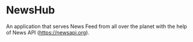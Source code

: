 # NewsHub

An application that serves News Feed from all over the planet with the help of News API (https://newsapi.org).
